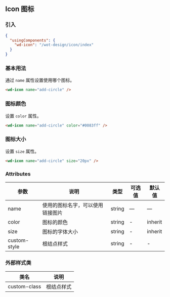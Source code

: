 ## Icon 图标

### 引入

```json
{
  "usingComponents": {
    "wd-icon": "/wot-design/icon/index"
  }
}
```

### 基本用法

通过 `name` 属性设置使用哪个图标。

```html
<wd-icon name="add-circle" />
```

### 图标颜色

设置 `color` 属性。

```html
<wd-icon name="add-circle" color="#0083ff" />
```

### 图标大小

设置 `size` 属性。

```html
<wd-icon name="add-circle" size="20px" />
```

### Attributes
| 参数      | 说明                                 | 类型      | 可选值       | 默认值   |
|---------- |------------------------------------ |---------- |------------- |-------- |
|name      |	使用的图标名字，可以使用链接图片   |	string    |	—           |	—       |
|color	    | 图标的颜色                      |	string    |	-         |	inherit |
|size      | 图标的字体大小                   | string | -       | inherit |
|custom-style      | 根结点样式                   | string | -       | - |

### 外部样式类

| 类名     | 说明                |
|---------|---------------------|
| custom-class | 根结点样式 |